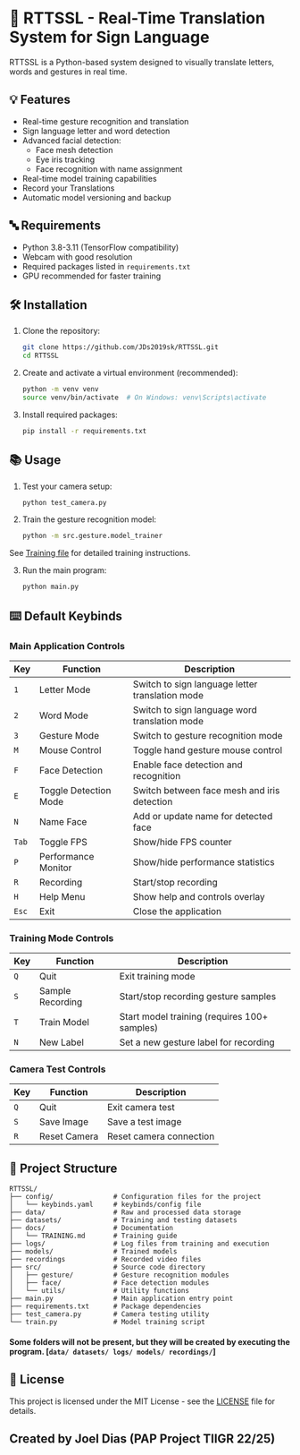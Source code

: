 # 🤖 RTTSSL - Real-Time Translation System for Sign Language

RTTSSL is a Python-based system designed to visually translate letters, words and gestures in real time.

## 💡 Features

- Real-time gesture recognition and translation
- Sign language letter and word detection
- Advanced facial detection:
  - Face mesh detection
  - Eye iris tracking
  - Face recognition with name assignment
- Real-time model training capabilities
- Record your Translations
- Automatic model versioning and backup

## 🔤 Requirements

- Python 3.8-3.11 (TensorFlow compatibility)
- Webcam with good resolution
- Required packages listed in `requirements.txt`
- GPU recommended for faster training

## 🛠️ Installation

1. Clone the repository:

   ```bash
   git clone https://github.com/JDs2019sk/RTTSSL.git
   cd RTTSSL
   ```

2. Create and activate a virtual environment (recommended):

   ```bash
   python -m venv venv
   source venv/bin/activate  # On Windows: venv\Scripts\activate
   ```

3. Install required packages:
   ```bash
   pip install -r requirements.txt
   ```

## 📚 Usage

1. Test your camera setup:

   ```bash
   python test_camera.py
   ```

2. Train the gesture recognition model:

   ```bash
   python -m src.gesture.model_trainer
   ```

See [Training file](docs/TRAINING.md) for detailed training instructions.

3. Run the main program:
   ```bash
   python main.py
   ```

## ⌨️ Default Keybinds

### Main Application Controls

| Key   | Function              | Description                                     |
| ----- | --------------------- | ----------------------------------------------- |
| `1`   | Letter Mode           | Switch to sign language letter translation mode |
| `2`   | Word Mode             | Switch to sign language word translation mode   |
| `3`   | Gesture Mode          | Switch to gesture recognition mode              |
| `M`   | Mouse Control         | Toggle hand gesture mouse control               |
| `F`   | Face Detection        | Enable face detection and recognition           |
| `E`   | Toggle Detection Mode | Switch between face mesh and iris detection     |
| `N`   | Name Face             | Add or update name for detected face            |
| `Tab` | Toggle FPS            | Show/hide FPS counter                           |
| `P`   | Performance Monitor   | Show/hide performance statistics                |
| `R`   | Recording             | Start/stop recording                            |
| `H`   | Help Menu             | Show help and controls overlay                  |
| `Esc` | Exit                  | Close the application                           |

### Training Mode Controls

| Key | Function         | Description                                  |
| --- | ---------------- | -------------------------------------------- |
| `Q` | Quit             | Exit training mode                           |
| `S` | Sample Recording | Start/stop recording gesture samples         |
| `T` | Train Model      | Start model training (requires 100+ samples) |
| `N` | New Label        | Set a new gesture label for recording        |

### Camera Test Controls

| Key | Function     | Description             |
| --- | ------------ | ----------------------- |
| `Q` | Quit         | Exit camera test        |
| `S` | Save Image   | Save a test image       |
| `R` | Reset Camera | Reset camera connection |

## 📂 Project Structure

```
RTTSSL/
├── config/               # Configuration files for the project
│   └── keybinds.yaml     # keybinds/config file
├── data/                 # Raw and processed data storage
├── datasets/             # Training and testing datasets
├── docs/                 # Documentation
│   └── TRAINING.md       # Training guide
├── logs/                 # Log files from training and execution
├── models/               # Trained models
├── recordings            # Recorded video files
├── src/                  # Source code directory
│   ├── gesture/          # Gesture recognition modules
│   ├── face/             # Face detection modules
│   └── utils/            # Utility functions
├── main.py               # Main application entry point
├── requirements.txt      # Package dependencies
├── test_camera.py        # Camera testing utility
└── train.py              # Model training script
```

#### Some folders will not be present, but they will be created by executing the program. [`data/ datasets/ logs/ models/ recordings/`]

## 📝 License

This project is licensed under the MIT License - see the [LICENSE](LICENSE) file for details.

## Created by Joel Dias (PAP Project TIIGR 22/25)
